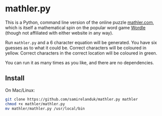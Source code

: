# mathler.py

This is a Python, command line version of the online puzzle [mathler.com](https://mathler.com), which is itself a mathematical spin on the popular word game [Wordle](https://www.powerlanguage.co.uk/wordle/) (though not affiliated with either website in any way).

Run `mathler.py` and a 6 character equation will be generated. You have six guesses as to what it could be. Correct characters will be coloured in yellow. Correct characters in the correct location will be coloured in green.

You can run it as many times as you like, and there are no dependencies. 

## Install

On Mac/Linux:

```bash
git clone https://github.com/samirelanduk/mathler.py mathler
chmod +x mathler/mathler.py
mv mathler/mathler.py /usr/local/bin
```